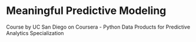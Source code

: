 # Meaningful Predictive Modeling
Course by UC San Diego on Coursera - Python Data Products for Predictive Analytics Specialization 
